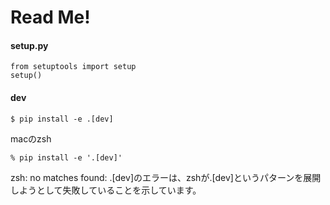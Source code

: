 # Read Me!

#### setup.py
```
from setuptools import setup
setup()
```

#### dev
```
$ pip install -e .[dev]
```

macのzsh

```
% pip install -e '.[dev]'
```

zsh: no matches found: .[dev]のエラーは、zshが.[dev]というパターンを展開しようとして失敗していることを示しています。